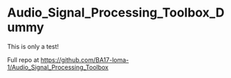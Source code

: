 # Audio_Signal_Processing_Toolbox_Dummy
This is only a test!

Full repo at https://github.com/BA17-loma-1/Audio_Signal_Processing_Toolbox
